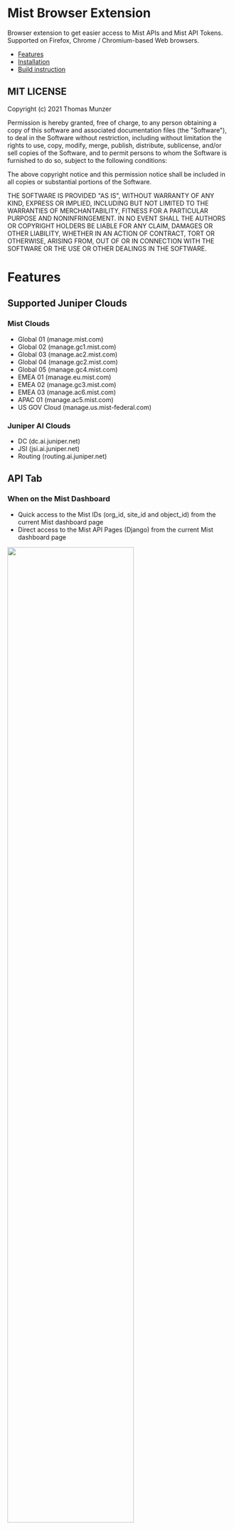 # Mist Browser Extension
Browser extension to get easier access to Mist APIs and Mist API Tokens. 
Supported on Firefox, Chrome / Chromium-based Web browsers.
 
* [Features](#features)
* [Installation](#installation)
* [Build instruction](#buildinstruction)

## MIT LICENSE
 
Copyright (c) 2021 Thomas Munzer

Permission is hereby granted, free of charge, to any person obtaining a copy of this software and associated documentation files (the "Software"), to deal in the  Software without restriction, including without limitation the rights to use, copy, modify, merge, publish, distribute, sublicense, and/or sell copies of the Software, and to permit persons to whom the Software is furnished to do so, subject to the following conditions:

The above copyright notice and this permission notice shall be included in all copies or substantial portions of the Software.

THE SOFTWARE IS PROVIDED "AS IS", WITHOUT WARRANTY OF ANY KIND, EXPRESS OR IMPLIED, INCLUDING BUT NOT LIMITED TO THE WARRANTIES OF MERCHANTABILITY, FITNESS FOR A PARTICULAR PURPOSE AND NONINFRINGEMENT. IN NO EVENT SHALL THE AUTHORS OR COPYRIGHT HOLDERS BE LIABLE FOR ANY CLAIM, DAMAGES OR OTHER LIABILITY, WHETHER IN AN ACTION OF CONTRACT, TORT OR OTHERWISE, ARISING FROM, OUT OF OR IN CONNECTION WITH THE SOFTWARE OR THE USE OR OTHER DEALINGS IN THE SOFTWARE.


# Features
## Supported Juniper Clouds
### Mist Clouds
 * Global 01 (manage.mist.com)
 * Global 02 (manage.gc1.mist.com)
 * Global 03 (manage.ac2.mist.com)
 * Global 04 (manage.gc2.mist.com)
 * Global 05 (manage.gc4.mist.com)
 * EMEA 01 (manage.eu.mist.com)
 * EMEA 02 (manage.gc3.mist.com)
 * EMEA 03 (manage.ac6.mist.com)
 * APAC 01 (manage.ac5.mist.com)
 * US GOV Cloud (manage.us.mist-federal.com)


### Juniper AI Clouds
 * DC (dc.ai.juniper.net)
 * JSI (jsi.ai.juniper.net)
 * Routing (routing.ai.juniper.net)

## API Tab
### When on the Mist Dashboard
* Quick access to the Mist IDs (org_id, site_id and object_id) from the current Mist dashboard page
* Direct access to the Mist API Pages (Django) from the current Mist dashboard page

<div>
<img src="https://github.com/Mist-Automation-Programmability/mist_browser_extension/raw/main/._readme/img/api.png" width="75%">
</div>
<div>
<img src="https://github.com/Mist-Automation-Programmability/mist_browser_extension/raw/main/._readme/img/api_2.png" width="75%">
</div>

### When on a Django Page
* Lists all the available query parameters
* Allows to easily customize the query parameters
* Direct access to the Online API Documentation for the current API Call (GET/POST/PUT/DELETE)

<div>
<img src="https://github.com/Mist-Automation-Programmability/mist_browser_extension/raw/main/._readme/img/django.png" width="75%">
</div>

## Account Tab

* List all the current valid Mist session in the web browser for manage.mist.com, manage.eu.mist.com, manage.gc1.mist.com, ...
<div>
<img src="https://github.com/Mist-Automation-Programmability/mist_browser_extension/raw/main/._readme/img/accounts_list.png" width="25%">
</div>


* Manage User API Token (list / delete / create)

<div>
<img src="https://github.com/Mist-Automation-Programmability/mist_browser_extension/raw/main/._readme/img/accounts_create.png" width="25%">
<img src="https://github.com/Mist-Automation-Programmability/mist_browser_extension/raw/main/._readme/img/accounts_manage.png" width="25%">
</div>


* Manage Org API Token (list / delete / create)

<div>
<img src="https://github.com/Mist-Automation-Programmability/mist_browser_extension/raw/main/._readme/img/accounts_org_create.png" width="25%">
<img src="https://github.com/Mist-Automation-Programmability/mist_browser_extension/raw/main/._readme/img/accounts_org_manage.png" width="25%">
</div>

## About Tab
* Quick access to the Mist API documentation (Mist official documentation, Postman documentation, OpenAPI documentation)
* Version check from the extension to know if a new version is available, and download new versions directly from the extension
<div>
<img src="https://github.com/Mist-Automation-Programmability/mist_browser_extension/raw/main/._readme/img/about.png" width="25%">
</div>


# Installation
This extension is not yet available on the [Chrome Web Store](https://chrome.google.com/) or the [Firefox Extension Store](https://addons.mozilla.org/en-US/firefox/extensions/), but it is possible to install it in Chrome / Chromium (Edge, Brave, Sidekick, ...) and Firefox web browsers.

### Chrome / Chromium
1. Download the file `mist_extension-X.Y.Z.zip` from the [latest release](https://github.com/Mist-Automation-Programmability/mist_browser_extension/releases)
2. Unzip the downloaded archive
3. Go to the web browser Extensions Page: <a href="chrome://extensions" target="_blank">chrome://extensions</a> 
4. Enable the **Developer Mode**

<img src="https://github.com/Mist-Automation-Programmability/mist_browser_extension/raw/main/._readme/img/dev_mode.png" width="80%">

5. Click **Load Unpacked** and select the unzipped folder

<img src="https://github.com/Mist-Automation-Programmability/mist_browser_extension/raw/main/._readme/img/load_unpacked.png" width="40%">

6. The extension is ready to use!

### Firefox
1. Download the file `mist_extension-X.Y.Z.xpi` from the [latest release](https://github.com/Mist-Automation-Programmability/mist_browser_extension/releases)
2. Go to `about:addons` url from Firefox
<img src="https://github.com/Mist-Automation-Programmability/mist_browser_extension/raw/main/._readme/img/firefox_1.png" width="50%">

3. Click on the "Settings" button, then "Install Add-on From Files..."
<img src="https://github.com/Mist-Automation-Programmability/mist_browser_extension/raw/main/._readme/img/firefox_2.png" width="80%">

4. Select the `mist_extension-X.Y.Z.xpi`file

# Build Instruction
This extension has been build on Mac OS 12.6.1, with 
* Node 19.0.1
* NPM 8.19.2
* Python 3.8.5

## PREREQUISITES
From the `angular` folder, install dependencies with `npm install`

# RUN/DEBUG
from thge `/angular/` folder:
* build the angular app in debug mode with `npm start` 
* start the npx debugger with `npx web-ext run -s ./dist` (Firefox) or `npx web-ext run -t chromium -s ./dist --browser-console` (chromium) 

# BUILD
from the `/angular/` folder:
* build the angular app in production mode with `npm run build:prod`
* build the extension with npx: `npx web-ext build -s ./dist -o`
the extension is located in `/angular/web-ext-artifacts`


